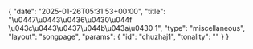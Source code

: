 {
    "date": "2025-01-26T05:31:53+00:00",
    "title": "\u0447\u0443\u0436\u0430\u044f \u043c\u0443\u0437\u044b\u043a\u0430 1",
    "type": "miscellaneous",
    "layout": "songpage",
    "params": {
        "id": "chuzhaj1",
        "tonality": ""
    }
}